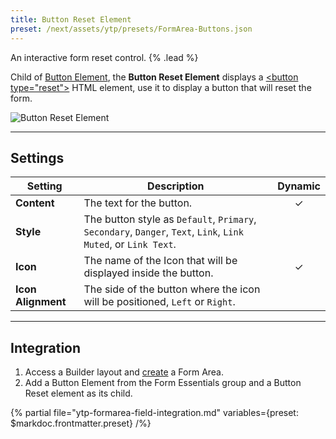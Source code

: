 ```yaml
---
title: Button Reset Element
preset: /next/assets/ytp/presets/FormArea-Buttons.json
---
```


An interactive form reset control. {% .lead %}

Child of [Button Element](./button), the **Button Reset Element** displays a [\<button type="reset"\>](https://developer.mozilla.org/en-US/docs/Web/HTML/Element/input/reset) HTML element, use it to display a button that will reset the form.

![Button Reset Element](/next/assets/ytp/forms/fields/button-reset.webp)

---

## Settings

| Setting | Description | Dynamic |
| ------- | ----------- | :-----: |
| **Content** | The text for the button. | &#x2713; |
| **Style** | The button style as `Default`, `Primary`, `Secondary`, `Danger`, `Text`, `Link`, `Link Muted`, or `Link Text`. |
| **Icon** | The name of the Icon that will be displayed inside the button. | &#x2713; |
| **Icon Alignment** | The side of the button where the icon will be positioned, `Left` or `Right`. |

---

## Integration

1. Access a Builder layout and [create](../../setup#creating-a-form) a Form Area.
1. Add a Button Element from the Form Essentials group and a Button Reset element as its child.

{% partial file="ytp-formarea-field-integration.md" variables={preset: $markdoc.frontmatter.preset} /%}

